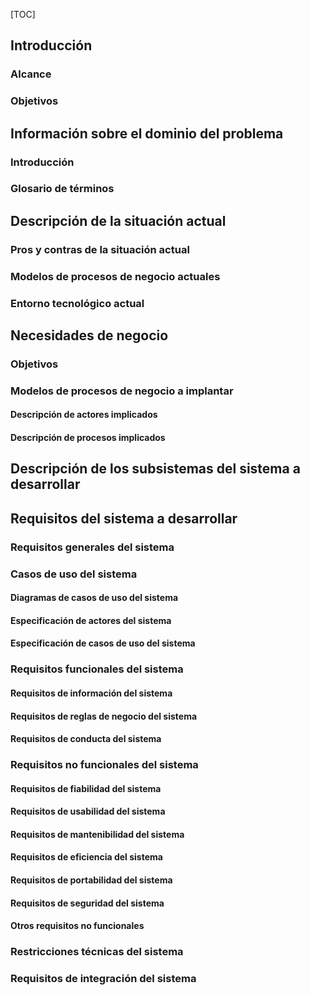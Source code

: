 [TOC]

## Introducción

### Alcance

### Objetivos



## Información sobre el dominio del problema

### Introducción

### Glosario de términos



## Descripción de la situación actual

### Pros y contras de la situación actual

### Modelos de procesos de negocio actuales

### Entorno tecnológico actual



## Necesidades de negocio

### Objetivos

### Modelos de procesos de negocio a implantar

#### Descripción de actores implicados

#### Descripción de procesos implicados



## Descripción de los subsistemas del sistema a desarrollar



## Requisitos del sistema a desarrollar

### Requisitos generales del sistema

### Casos de uso del sistema

#### Diagramas de casos de uso del sistema

#### Especificación de actores del sistema

#### Especificación de casos de uso del sistema

### Requisitos funcionales del sistema

#### Requisitos de información del sistema

#### Requisitos de reglas de negocio del sistema

#### Requisitos de conducta del sistema

### Requisitos no funcionales del sistema

#### Requisitos de fiabilidad del sistema

#### Requisitos de usabilidad del sistema

#### Requisitos de mantenibilidad del sistema

#### Requisitos de eficiencia del sistema

#### Requisitos de portabilidad del sistema

#### Requisitos de seguridad del sistema

#### Otros requisitos no funcionales

### Restricciones técnicas del sistema

### Requisitos de integración del sistema
